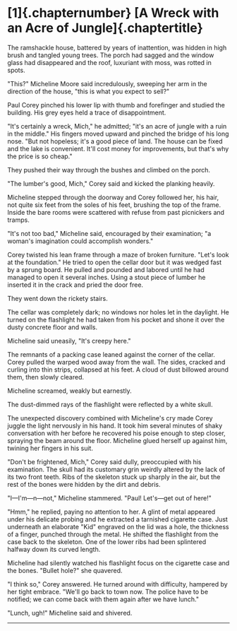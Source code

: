 
# [1]{.chapternumber} [A Wreck with an Acre of Jungle]{.chaptertitle}

The ramshackle house, battered by years of inattention, was hidden in
high brush and tangled young trees. The porch had sagged and the window
glass had disappeared and the roof, luxuriant with moss, was rotted in
spots.

"This?" Micheline Moore said incredulously, sweeping her arm in the
direction of the house, "this is what you expect to sell?"

Paul Corey pinched his lower lip with thumb and forefinger and studied
the building. His grey eyes held a trace of disappointment.

"It's certainly a wreck, Mich," he admitted; "it's an acre of jungle
with a ruin in the middle." His fingers moved upward and pinched the
bridge of his long nose. "But not hopeless; it's a good piece of land.
The house can be fixed and the lake is convenient. It'll cost money for
improvements, but that's why the price is so cheap."

They pushed their way through the bushes and climbed on the porch.

"The lumber's good, Mich," Corey said and kicked the planking heavily.

Micheline stepped through the doorway and Corey followed her, his hair,
not quite six feet from the soles of his feet, brushing the top of the
frame. Inside the bare rooms were scattered with refuse from past
picnickers and tramps.

"It's not too bad," Micheline said, encouraged by their examination; "a
woman's imagination could accomplish wonders."

Corey twisted his lean frame through a maze of broken furniture. "Let's
look at the foundation." He tried to open the cellar door but it was
wedged fast by a sprung board. He pulled and pounded and labored until
he had managed to open it several inches. Using a stout piece of lumber
he inserted it in the crack and pried the door free.

They went down the rickety stairs.

The cellar was completely dark; no windows nor holes let in the
daylight. He turned on the flashlight he had taken from his pocket and
shone it over the dusty concrete floor and walls.

Micheline said uneasily, "It's creepy here."

The remnants of a packing case leaned against the corner of the cellar.
Corey pulled the warped wood away from the wall. The sides, cracked and
curling into thin strips, collapsed at his feet. A cloud of dust
billowed around them, then slowly cleared.

Micheline screamed, weakly but earnestly.

The dust-dimmed rays of the flashlight were reflected by a white skull.

The unexpected discovery combined with Micheline's cry made Corey juggle
the light nervously in his hand. It took him several minutes of shaky
conversation with her before he recovered his poise enough to step
closer, spraying the beam around the floor. Micheline glued herself up
against him, twining her fingers in his suit.

"Don't be frightened, Mich," Corey said dully, preoccupied with his
examination. The skull had its customary grin weirdly altered by the
lack of its two front teeth. Ribs of the skeleton stuck up sharply in
the air, but the rest of the bones were hidden by the dirt and debris.

"I—I'm—n—not," Micheline stammered. "Paul! Let's—get out of here!"

"Hmm," he replied, paying no attention to her. A glint of metal appeared
under his delicate probing and he extracted a tarnished cigarette case.
Just underneath an elaborate "Kid" engraved on the lid was a hole, the
thickness of a finger, punched through the metal. He shifted the
flashlight from the case back to the skeleton. One of the lower ribs had
been splintered halfway down its curved length.

Micheline had silently watched his flashlight focus on the cigarette
case and the bones. "Bullet hole?" she quavered.

"I think so," Corey answered. He turned around with difficulty, hampered
by her tight embrace. "We'll go back to town now. The police have to be
notified; we can come back with them again after we have lunch."

"Lunch, ugh!" Micheline said and shivered.

<hr class="chapter-break" />
